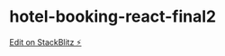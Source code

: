 # hotel-booking-react-final2

[Edit on StackBlitz ⚡️](https://stackblitz.com/edit/hotel-booking-react-cacqc5)